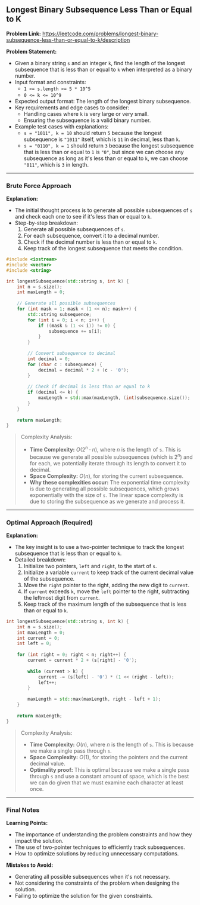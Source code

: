 ## Longest Binary Subsequence Less Than or Equal to K

**Problem Link:** https://leetcode.com/problems/longest-binary-subsequence-less-than-or-equal-to-k/description

**Problem Statement:**
- Given a binary string `s` and an integer `k`, find the length of the longest subsequence that is less than or equal to `k` when interpreted as a binary number.
- Input format and constraints: 
  - `1 <= s.length <= 5 * 10^5`
  - `0 <= k <= 10^9`
- Expected output format: The length of the longest binary subsequence.
- Key requirements and edge cases to consider:
  - Handling cases where `k` is very large or very small.
  - Ensuring the subsequence is a valid binary number.
- Example test cases with explanations:
  - `s = "1011", k = 10` should return `5` because the longest subsequence is `"1011"` itself, which is `11` in decimal, less than `k`.
  - `s = "0110", k = 1` should return `3` because the longest subsequence that is less than or equal to `1` is `"0"`, but since we can choose any subsequence as long as it's less than or equal to `k`, we can choose `"011"`, which is `3` in length.

---

### Brute Force Approach

**Explanation:**
- The initial thought process is to generate all possible subsequences of `s` and check each one to see if it's less than or equal to `k`.
- Step-by-step breakdown:
  1. Generate all possible subsequences of `s`.
  2. For each subsequence, convert it to a decimal number.
  3. Check if the decimal number is less than or equal to `k`.
  4. Keep track of the longest subsequence that meets the condition.

```cpp
#include <iostream>
#include <vector>
#include <string>

int longestSubsequence(std::string s, int k) {
    int n = s.size();
    int maxLength = 0;
    
    // Generate all possible subsequences
    for (int mask = 1; mask < (1 << n); mask++) {
        std::string subsequence;
        for (int i = 0; i < n; i++) {
            if ((mask & (1 << i)) != 0) {
                subsequence += s[i];
            }
        }
        
        // Convert subsequence to decimal
        int decimal = 0;
        for (char c : subsequence) {
            decimal = decimal * 2 + (c - '0');
        }
        
        // Check if decimal is less than or equal to k
        if (decimal <= k) {
            maxLength = std::max(maxLength, (int)subsequence.size());
        }
    }
    
    return maxLength;
}
```

> Complexity Analysis:
> - **Time Complexity:** $O(2^n \cdot n)$, where $n$ is the length of `s`. This is because we generate all possible subsequences (which is $2^n$) and for each, we potentially iterate through its length to convert it to decimal.
> - **Space Complexity:** $O(n)$, for storing the current subsequence.
> - **Why these complexities occur:** The exponential time complexity is due to generating all possible subsequences, which grows exponentially with the size of `s`. The linear space complexity is due to storing the subsequence as we generate and process it.

---

### Optimal Approach (Required)

**Explanation:**
- The key insight is to use a two-pointer technique to track the longest subsequence that is less than or equal to `k`.
- Detailed breakdown:
  1. Initialize two pointers, `left` and `right`, to the start of `s`.
  2. Initialize a variable `current` to keep track of the current decimal value of the subsequence.
  3. Move the `right` pointer to the right, adding the new digit to `current`.
  4. If `current` exceeds `k`, move the `left` pointer to the right, subtracting the leftmost digit from `current`.
  5. Keep track of the maximum length of the subsequence that is less than or equal to `k`.

```cpp
int longestSubsequence(std::string s, int k) {
    int n = s.size();
    int maxLength = 0;
    int current = 0;
    int left = 0;
    
    for (int right = 0; right < n; right++) {
        current = current * 2 + (s[right] - '0');
        
        while (current > k) {
            current -= (s[left] - '0') * (1 << (right - left));
            left++;
        }
        
        maxLength = std::max(maxLength, right - left + 1);
    }
    
    return maxLength;
}
```

> Complexity Analysis:
> - **Time Complexity:** $O(n)$, where $n$ is the length of `s`. This is because we make a single pass through `s`.
> - **Space Complexity:** $O(1)$, for storing the pointers and the current decimal value.
> - **Optimality proof:** This is optimal because we make a single pass through `s` and use a constant amount of space, which is the best we can do given that we must examine each character at least once.

---

### Final Notes

**Learning Points:**
- The importance of understanding the problem constraints and how they impact the solution.
- The use of two-pointer techniques to efficiently track subsequences.
- How to optimize solutions by reducing unnecessary computations.

**Mistakes to Avoid:**
- Generating all possible subsequences when it's not necessary.
- Not considering the constraints of the problem when designing the solution.
- Failing to optimize the solution for the given constraints.